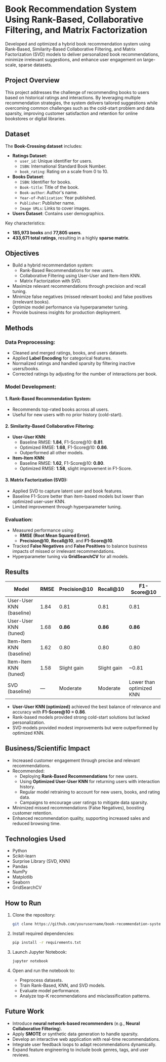 # Book Recommendation System Using Rank-Based, Collaborative Filtering, and Matrix Factorization

Developed and optimized a hybrid book recommendation system using Rank-Based, Similarity-Based Collaborative Filtering, and Matrix Factorization (SVD) models to deliver personalized book recommendations, minimize irrelevant suggestions, and enhance user engagement on large-scale, sparse datasets.

## Project Overview

This project addresses the challenge of recommending books to users based on historical ratings and interactions. By leveraging multiple recommendation strategies, the system delivers tailored suggestions while overcoming common challenges such as the cold-start problem and data sparsity, improving customer satisfaction and retention for online bookstores or digital libraries.

## Dataset

The **Book-Crossing dataset** includes:
- **Ratings Dataset**:
  - `user_id`: Unique identifier for users.
  - `ISBN`: International Standard Book Number.
  - `book_rating`: Rating on a scale from 0 to 10.
- **Books Dataset**:
  - `ISBN`: Identifier for books.
  - `Book-title`: Title of the book.
  - `Book-author`: Author's name.
  - `Year-of-Publication`: Year published.
  - `Publisher`: Publisher name.
  - `Image URLs`: Links to cover images.
- **Users Dataset**: Contains user demographics.

Key characteristics:
- **185,973 books** and **77,805 users**.
- **433,671 total ratings**, resulting in a highly **sparse matrix**.

## Objectives

- Build a hybrid recommendation system:
  - Rank-Based Recommendations for new users.
  - Collaborative Filtering using User-User and Item-Item KNN.
  - Matrix Factorization with SVD.
- Maximize relevant recommendations through precision and recall tuning.
- Minimize false negatives (missed relevant books) and false positives (irrelevant books).
- Optimize model performance via hyperparameter tuning.
- Provide business insights for production deployment.

## Methods

### Data Preprocessing:
- Cleaned and merged ratings, books, and users datasets.
- Applied **Label Encoding** for categorical features.
- Normalized ratings and handled sparsity by filtering inactive users/books.
- Corrected ratings by adjusting for the number of interactions per book.

### Model Development:

#### 1. **Rank-Based Recommendation System**:
- Recommends top-rated books across all users.
- Useful for new users with no prior history (cold-start).

#### 2. **Similarity-Based Collaborative Filtering**:
- **User-User KNN**:
  - Baseline RMSE: **1.84**, F1-Score@10: **0.81**.
  - Optimized RMSE: **1.68**, F1-Score@10: **0.86**.
  - Outperformed all other models.
- **Item-Item KNN**:
  - Baseline RMSE: **1.62**, F1-Score@10: **0.80**.
  - Optimized RMSE: **1.58**, slight improvement in F1-Score.

#### 3. **Matrix Factorization (SVD)**:
- Applied SVD to capture latent user and book features.
- Baseline F1-Score better than item-based models but lower than optimized user-user KNN.
- Limited improvement through hyperparameter tuning.

### Evaluation:
- Measured performance using:
  - **RMSE (Root Mean Squared Error)**.
  - **Precision@10**, **Recall@10**, and **F1-Score@10**.
- Tracked **False Negatives** and **False Positives** to balance business impacts of missed or irrelevant recommendations.
- Hyperparameter tuning via **GridSearchCV** for all models.

## Results

| Model                   | RMSE  | Precision@10 | Recall@10 | F1-Score@10 |
|-------------------------|-------|--------------|-----------|-------------|
| User-User KNN (baseline)| 1.84  | 0.81         | 0.81      | 0.81        |
| User-User KNN (tuned)   | 1.68  | **0.86**     | **0.86**  | **0.86**    |
| Item-Item KNN (baseline)| 1.62  | 0.80         | 0.80      | 0.80        |
| Item-Item KNN (tuned)   | 1.58  | Slight gain  | Slight gain | ~0.81     |
| SVD (baseline)          | —     | Moderate     | Moderate  | Lower than optimized KNN |

- **User-User KNN (optimized)** achieved the best balance of relevance and accuracy with **F1-Score@10 = 0.86**.
- Rank-based models provided strong cold-start solutions but lacked personalization.
- SVD models provided modest improvements but were outperformed by optimized KNN.

## Business/Scientific Impact

- Increased customer engagement through precise and relevant recommendations.
- Recommended:
  - Deploying **Rank-Based Recommendations** for new users.
  - Using **Optimized User-User KNN** for returning users with interaction history.
  - Regular model retraining to account for new users, books, and rating data.
  - Campaigns to encourage user ratings to mitigate data sparsity.
- Minimized missed recommendations (False Negatives), boosting customer retention.
- Enhanced recommendation quality, supporting increased sales and reduced browsing time.

## Technologies Used

- Python
- Scikit-learn
- Surprise Library (SVD, KNN)
- Pandas
- NumPy
- Matplotlib
- Seaborn
- GridSearchCV

## How to Run

1. Clone the repository:
    ```bash
    git clone https://github.com/yourusername/book-recommendation-system.git
    ```

2. Install required dependencies:
    ```bash
    pip install -r requirements.txt
    ```

3. Launch Jupyter Notebook:
    ```bash
    jupyter notebook
    ```

4. Open and run the notebook to:
   - Preprocess datasets.
   - Train Rank-Based, KNN, and SVD models.
   - Evaluate model performance.
   - Analyze top-K recommendations and misclassification patterns.

## Future Work

- Introduce **neural network-based recommenders** (e.g., **Neural Collaborative Filtering**).
- Apply **SMOTE** or synthetic data generation to handle sparsity.
- Develop an interactive web application with real-time recommendations.
- Integrate user feedback loops to adapt recommendations dynamically.
- Expand feature engineering to include book genres, tags, and user reviews.
